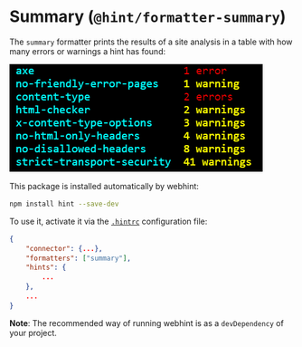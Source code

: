 # Summary (`@hint/formatter-summary`)

The `summary` formatter prints the results of a site analysis in
a table with how many errors or warnings a hint has found:

![Example output for the summary formatter](images/summary-output.png)

This package is installed automatically by webhint:

```bash
npm install hint --save-dev
```

To use it, activate it via the [`.hintrc`][hintrc] configuration file:

```json
{
    "connector": {...},
    "formatters": ["summary"],
    "hints": {
        ...
    },
    ...
}
```

**Note**: The recommended way of running webhint is as a `devDependency` of
your project.

<!-- Link labels: -->

[hintrc]: https://webhint.io/docs/user-guide/configuring-webhint/summary/
